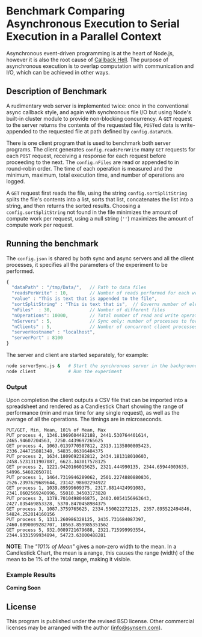 # Benchmark Comparing Asynchronous Execution to Serial Execution in a Parallel Context 

Asynchronous event-driven programming is at the heart of Node.js, however
it is also the root cause of
[Callback Hell](http://callbackhell.com/).
The purpose of asynchronous execution is to overlap computation with communication and I/O,
which can be achieved in other ways.


## Description of Benchmark

A rudimentary web server is implemented twice:
once in the conventional async callback style, and again
with synchronous file I/O but using Node's built-in cluster module to provide
non-blocking concurrency.  A `GET` request to the server returns the contents of the
requested file, `POST`ed data is write-appended to the requested file
at path defined by `config.dataPath`. 

There is one client program that is used to benchmark both server programs.
The client generates `config.readsPerWrite` many `GET` requests for each 
`POST` request, receiving a response for each request before proceeding to the next.
The `config.nFiles` are read or appended to in round-robin order.
The time of each operation is measured and the minimum, maximum,
total execution time, and number of operations are logged.

A `GET` request first reads the file, 
using the string `config.sortSplitString` splits the file's contents into a list, 
sorts that list, concatenates the list into a string, and then returns the sorted results.
Choosing a `config.sortSplitString` not found in the file minimizes the amount
of compute work per request, using a null string (`''`) maximizes the amount of
compute work per request.  


## Running the benchmark

The `config.json` is shared by both sync and async servers and all the client
processes, it specifies all the parameters of the experiment to be performed.

```javascript
{
  "dataPath" : "/tmp/Data/",   // Path to data files
  "readsPerWrite" : 10,        // Number of reads performed for each write operations
  "value" : "This is text that is appended to the file",
  "sortSplitString" : "This is text that is",  // Governs number of elements to be sorted
  "nFiles"  : 30,              // Number of different files
  "nOperations": 10000,        // Total number of read and write operations 
  "nServers" : 5,              // Sync only: number of processes to fork
  "nClients" : 5,              // Number of concurrent client processes making requests
  "serverHostname" : "localhost",
  "serverPort" : 8100
}
```

The server and client are started separately, for example:
```bash
node serverSync.js &   # Start the synchronous server in the background
node client            # Run the experiment
```

### Output
Upon completion the client outputs a CSV file that can be imported
into a spreadsheet and rendered as a Candlestick Chart showing the
range of performance (min and max time for any single request),
as well as the average of all the operations.
The timings are in microseconds.

```
PUT/GET, Min, Mean, 101% of Mean, Max
PUT process 4, 1346.1969604492188, 2441.530764401614, 2465.94607204563, 7250.4439697265625
GET process 4, 1063.0139770507812, 2313.1135800805423, 2336.244715881348, 54835.06396484375
PUT process 2, 1634.1809692382812, 2434.181318010603, 2458.5231311907087, 6623.343017578125
GET process 2, 1221.9420166015625, 2321.444990135, 2344.65944003635, 54996.54602050781
PUT process 1, 1464.7319946289062, 2501.2274880880836, 2526.2397629689644, 23142.98602294922
GET process 1, 1039.89599609375, 2317.8814424991083, 2341.0602569240996, 55010.34503173828
PUT process 3, 1378.7010498046875, 2403.0054156963643, 2427.035469853328, 5370.8470458984375
GET process 3, 1087.3759765625, 2334.550022272125, 2357.895522494846, 54824.252014160156
PUT process 5, 1311.260986328125, 2435.731684087397, 2460.0890009282707, 10563.859985351562
GET process 5, 932.0089721679688, 2321.715999993554, 2344.9331599934894, 54723.63000488281
```

__NOTE__: The _"101% of Mean"_ gives a non-zero width to the mean.
In a Candlestick Chart, the mean is a range, this causes the range (width)
of the mean to be 1% of the total range, making it visible. 


### Example Results
**__Coming Soon__**


## License
This program is published under the revised BSD license.  Other commercial licenses
may be arranged with the author (info@synsem.com).
